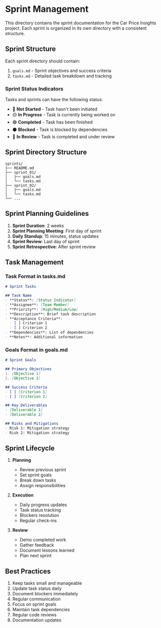 # Sprint Management

This directory contains the sprint documentation for the Car Price Insights project. Each sprint is organized in its own directory with a consistent structure.

## Sprint Structure

Each sprint directory should contain:

1. `goals.md` - Sprint objectives and success criteria
2. `tasks.md` - Detailed task breakdown and tracking

### Sprint Status Indicators

Tasks and sprints can have the following status:

- 🔴 **Not Started** - Task hasn't been initiated
- 🟡 **In Progress** - Task is currently being worked on
- 🟢 **Completed** - Task has been finished
- ⚫ **Blocked** - Task is blocked by dependencies
- 🔵 **In Review** - Task is completed and under review

## Sprint Directory Structure

```
sprints/
├── README.md
├── sprint_01/
│   ├── goals.md
│   └── tasks.md
├── sprint_02/
│   ├── goals.md
│   └── tasks.md
└── ...
```

## Sprint Planning Guidelines

1. **Sprint Duration**: 2 weeks
2. **Sprint Planning Meeting**: First day of sprint
3. **Daily Standup**: 15 minutes, status updates
4. **Sprint Review**: Last day of sprint
5. **Sprint Retrospective**: After sprint review

## Task Management

### Task Format in tasks.md

```markdown
# Sprint Tasks

## Task Name
- **Status**: [Status Indicator]
- **Assignee**: [Team Member]
- **Priority**: [High/Medium/Low]
- **Description**: Brief task description
- **Acceptance Criteria**:
  - [ ] Criterion 1
  - [ ] Criterion 2
- **Dependencies**: List of dependencies
- **Notes**: Additional information
```

### Goals Format in goals.md

```markdown
# Sprint Goals

## Primary Objectives
1. [Objective 1]
2. [Objective 2]

## Success Criteria
- [ ] [Criterion 1]
- [ ] [Criterion 2]

## Key Deliverables
- [Deliverable 1]
- [Deliverable 2]

## Risks and Mitigations
- Risk 1: Mitigation strategy
- Risk 2: Mitigation strategy
```

## Sprint Lifecycle

1. **Planning**
   - Review previous sprint
   - Set sprint goals
   - Break down tasks
   - Assign responsibilities

2. **Execution**
   - Daily progress updates
   - Task status tracking
   - Blockers resolution
   - Regular check-ins

3. **Review**
   - Demo completed work
   - Gather feedback
   - Document lessons learned
   - Plan next sprint

## Best Practices

1. Keep tasks small and manageable
2. Update task status daily
3. Document blockers immediately
4. Regular communication
5. Focus on sprint goals
6. Maintain task dependencies
7. Regular code reviews
8. Documentation updates 
